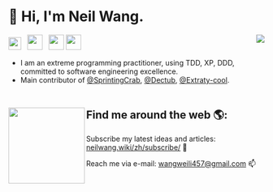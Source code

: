# 👋 Hi, I'm Neil Wang. 
<img align="right" src="https://github-readme-stats.vercel.app/api?username=VWWL&show_icon=true">
<p align='left'>
    <a href="https://vwwl.github.io/neilwang_wiki"><img height="25" width="25" src="https://neilwang.wiki/img/icon.png"></a>&nbsp;&nbsp;
    <a href="https://twitter.com/NeilWan95704249"><img height="30" src="https://pbs.twimg.com/profile_images/1354533298685566983/2mZQ3Lpt_400x400.jpg"></a>&nbsp;&nbsp;
    <a href="https://www.zhihu.com/people/zhe-huo-bu-shi-lao-wang"><img height="30" src="https://strawberryamoszc.oss-cn-shanghai.aliyuncs.com/github/icon/zhihu.png"></a>
    <a href="http://links.neilwang.wiki/qq"><img height="30" src="https://www.logo.wine/a/logo/Tencent_QQ/Tencent_QQ-Logo.wine.svg"></a>
 </p>

- I am an extreme programming practitioner, using TDD, XP, DDD, committed to software engineering excellence. 
- Main contributor of <a href="https://github.com/SprintingCrab">@SprintingCrab</a>, <a href="https://github.com/Dectub">@Dectub</a>, <a href="https://github.com/Extraty-cool">@Extraty-cool</a>. <br/><br/>

## Find me around the web 🌎:<a href="https://github.com/VWWL"><img align="left" width="150" height="150" src="https://avatars.githubusercontent.com/u/59614059?v=4"></a>
 Subscribe my latest ideas and articles: [neilwang.wiki/zh/subscribe/](https://neilwang.wiki/zh/subscribe/index.html) 💼

 Reach me via e-mail: [wangweili457@gmail.com](mailto:wangweili457@gmail.com) 📫

